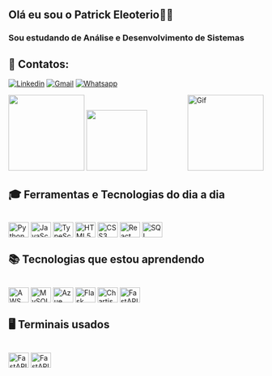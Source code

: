 ## Olá eu sou o Patrick Eleoterio👋🏻
### Sou estudando de Análise e Desenvolvimento de Sistemas

## 📩 Contatos:
[![Linkedin](https://img.shields.io/badge/LinkedIn-0077B5?style=for-the-badge&logo=linkedin&logoColor=white)](https://www.linkedin.com/in/patrickeleoterio/) 
[![Gmail](https://img.shields.io/badge/Gmail-D14836?style=for-the-badge&logo=gmail&logoColor=white)](patrick.eleoterio@hotmail.com)
[![Whatsapp](https://img.shields.io/badge/WhatsApp-25D366?style=for-the-badge&logo=whatsapp&logoColor=white)](https://api.whatsapp.com/send?phone=5521999876613)
 

<div>
<img height="150em" src="https://github-readme-stats.vercel.app/api?username=Eleoteriop&show_icons=true&theme=transparent">
<img height="120em" src="https://github-readme-stats.vercel.app/api/top-langs?username=Eleoteriop&layout=compact&langs_count=8&card_width=220"/>
<img align="right" alt="Gif" height="150" src="https://media.giphy.com/media/qgQUggAC3Pfv687qPC/giphy.gif">
</div>

## 🎓 Ferramentas e Tecnologias do dia a dia
<div style="display: inline_block"><br/>
<img align="center" alt="Python" height="30" width="40" src="https://cdn.jsdelivr.net/gh/devicons/devicon@latest/icons/python/python-original.svg" />
<img align="center" alt="JavaScript" height="30" width="40" src="https://cdn.jsdelivr.net/gh/devicons/devicon@latest/icons/javascript/javascript-original.svg" /> 
<img align="center" alt="TypeScript" height="30" width="40" src="https://cdn.jsdelivr.net/gh/devicons/devicon@latest/icons/typescript/typescript-original.svg" />      
<img align="center" alt="HTML5" height="30" width="40" src="https://cdn.jsdelivr.net/gh/devicons/devicon@latest/icons/html5/html5-original.svg" />       
<img align="center" alt="CSS3" height="30" width="40" src="https://cdn.jsdelivr.net/gh/devicons/devicon@latest/icons/css3/css3-original.svg" />     
<img align="center" alt="React" height="30" width="40" src="https://cdn.jsdelivr.net/gh/devicons/devicon@latest/icons/react/react-original.svg" />    
<img align="center" alt="SQL Server" height="30" width="40" src="https://cdn.jsdelivr.net/gh/devicons/devicon@latest/icons/microsoftsqlserver/microsoftsqlserver-original.svg" />
          
          


## 📚 Tecnologias que estou aprendendo

<div style="display: inline_block"><br/>
  
<img align="center" alt="AWS" height="30" width="40" src="https://cdn.jsdelivr.net/gh/devicons/devicon@latest/icons/amazonwebservices/amazonwebservices-original-wordmark.svg" />          
<img align="center" alt="MySQL" height="30" width="40" src="https://cdn.jsdelivr.net/gh/devicons/devicon@latest/icons/mysql/mysql-original.svg" />
<img align="center" alt="Azue" height="30" width="40" src="https://cdn.jsdelivr.net/gh/devicons/devicon@latest/icons/azure/azure-original.svg" />          
<img align="center" alt="Flask" height="30" width="40" src="https://cdn.jsdelivr.net/gh/devicons/devicon@latest/icons/flask/flask-original.svg" />          
<img align="center" alt="Chartjs" height="30" width="40" src="https://cdn.jsdelivr.net/gh/devicons/devicon@latest/icons/chartjs/chartjs-original.svg" />          
<img align="center" alt="FastAPI" height="30" width="40" src="https://cdn.jsdelivr.net/gh/devicons/devicon@latest/icons/fastapi/fastapi-original.svg" />
          

## 🖥️ Terminais usados 
<div style="display: inline_block"><br/>
<img align="center" alt="FastAPI" height="30" width="40" src="https://cdn.jsdelivr.net/gh/devicons/devicon@latest/icons/vscode/vscode-original.svg" />
<img align="center" alt="FastAPI" height="30" width="40" src="https://cdn.jsdelivr.net/gh/devicons/devicon@latest/icons/git/git-original.svg" />
          
</div><br/>
